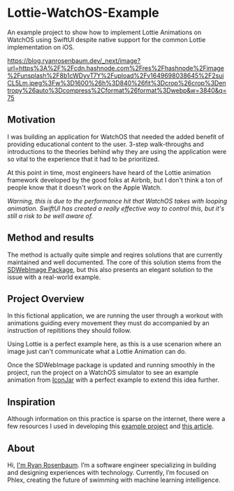 # Lottie-WatchOS-Example

An example project to show how to implement Lottie Animations on WatchOS using SwiftUI despite native support for the common Lottie implementation on iOS.

<https://blog.ryanrosenbaum.dev/_next/image?url=https%3A%2F%2Fcdn.hashnode.com%2Fres%2Fhashnode%2Fimage%2Funsplash%2F8b1cWDyvT7Y%2Fupload%2Fv1649698038645%2F2suiCL5Lm.jpeg%3Fw%3D1600%26h%3D840%26fit%3Dcrop%26crop%3Dentropy%26auto%3Dcompress%2Cformat%26format%3Dwebp&w=3840&q=75>

## Motivation

I was building an application for WatchOS that needed the added benefit of providing educational content to the user. 3-step walk-throughs and introductions to the theories behind why they are using the application were so vital to the experience that it had to be prioritized.

At this point in time, most engineers have heard of the Lottie animation framework developed by the good folks at Airbnb, but I don't think a ton of people know that it doesn't work on the Apple Watch.

*Warning, this is due to the performance hit that WatchOS takes with looping animation. SwiftUI has created a really effective way to control this, but it's still a risk to be well aware of.*

## Method and results

The method is actually quite simple and reqires solutions that are currently maintained and well documented. The core of this solution stems from the [SDWebImage Package](https://github.com/SDWebImage/SDWebImageLottieCoder.git), but this also presents an elegant solution to the issue with a real-world example. 


## Project Overview

In this fictional application, we are running the user through a workout with animations guiding every movement they must do accompanied by an instruction of repititions they should follow. 

Using Lottie is a perfect example here, as this is a use scenarion where an image just can't communicate what a Lottie Animation can do.

Once the SDWebImage package is updated and running smoothly in the project, run the project on a WatchOS simulator to see an example animation from [IconJar](https://www.iconjar.com) with a perfect example to extend this idea further.


## Inspiration

Although information on this practice is sparse on the internet, there were a few resources I used in developing this [example project]() and [this article](https://blog.ryanrosenbaum.dev/swift-ui-lottie).

## About

Hi, [I'm Ryan Rosenbaum](https://www.ryanrosenbaum.dev). I’m a software engineer specializing in building and designing experiences with technology. Currently, I’m focused on Phlex, creating the future of swimming with machine learning intelligence.


